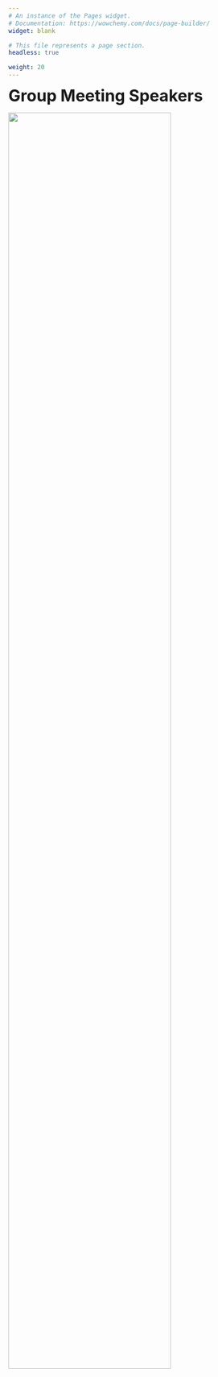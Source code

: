 ```yaml
---
# An instance of the Pages widget.
# Documentation: https://wowchemy.com/docs/page-builder/
widget: blank

# This file represents a page section.
headless: true

weight: 20
---
```


<font size=6>**Group Meeting Speakers**</font>

<img src="/media/meet.png" height="80%" width="80%">